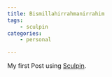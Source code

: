 ```yaml
---
title: Bismillahirrahmanirrahim
tags:
    - sculpin
categories:
    - personal

---
```


My first Post using [Sculpin][1]. 


[1]: https://sculpin.io/
